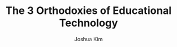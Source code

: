 ---
layout: leaf-node
title: "The 3 Orthodoxies of Educational Technology"
title-url: "https://www.insidehighered.com/blogs/technology-and-learning/3-orthodoxies-educational-technology"
author: "Joshua Kim"
groups: introduction-to-edtech
categories: views-on-edtech
topics: introductory-resources
summary: >
    Kim identifies three unspoken beliefs about educational technology carried by
    the Educational Technology community in Higher Ed. First, blind faith in the
    benefits of technology limit the ability to see the potential harm in applying
    tech-centric solutions to educational problems.  Second, technology provides metrics
    that can be used to increase productivity.  Third, technology is the solution to the
    continual removal of resources such as staff and funding.  He calls for educational
    technology to side with the educator, 'building relationships rather than transactions.'
cite: >
    Kim, J. (2015). (web log) The 3 Orthodoxies of Educational Technology. Inside HigherEd. Retrieved
    April 20, 2017 from: https://www.insidehighered.com/blogs/technology-and-learning/3-orthodoxies-educational-technology
pub-date: 2015-08-12
added-date: 2017-04-20
resource-type: external-page
---